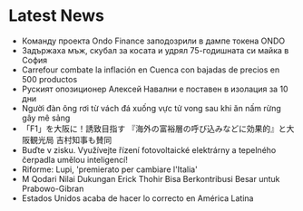 # Latest News
-  Команду проекта Ondo Finance заподозрили в дампе токена ONDO
-  Задържаха мъж, скубал за косата и удрял 75-годишната си майка в София
-  Carrefour combate la inflación en Cuenca con bajadas de precios en 500 productos
-  Руският опозиционер Алексей Навални е поставен в изолация за 10 дни
-  Người đàn ông rơi từ vách đá xuống vực tử vong sau khi ăn nấm rừng gây mê sảng
-  「F1」を大阪に！誘致目指す 『海外の富裕層の呼び込みなどに効果的』と大阪観光局 吉村知事も賛同
-  Buďte v zisku. Využívejte řízení fotovoltaické elektrárny a tepelného čerpadla umělou inteligencí!
-  Riforme: Lupi, 'premierato per cambiare l'Italia'
-  M Qodari Nilai Dukungan Erick Thohir Bisa Berkontribusi Besar untuk Prabowo-Gibran
-  Estados Unidos acaba de hacer lo correcto en América Latina
